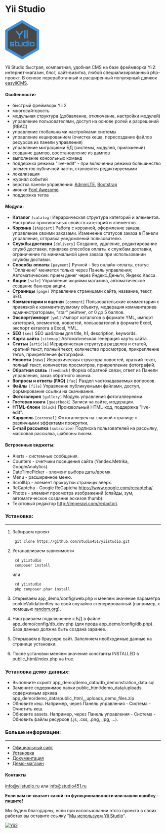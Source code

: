 # Yii Studio #

![Yii Studio](docs/user-guide-ru/images/user-logo-yii-studio.png)

Yii Studio быстрая, компактная, удобная CMS на базе фреймворка Yii2: интернет-магазин, блог, сайт-визитка, любой специализированный php-проект. В основе переработанный и расширенный популярный движок [easyiiCMS](http://easyiicms.com).

#### Особенности: ####
  * быстрый фреймворк Yii 2
  * многосайтовость
  * модульная структура (добавление, отключение, настройки модулей)
  * управление пользователями, доступ на основе ролей и разрешений (RBAC)
  * управление глобальными настройками системы
  * управление кешированием (очистка кеша, пересоздание файлов ресурсов из панели управления)
  * управление миграциями БД (системы, модулей, приложений)
  * создание дампов, восстановление из дампов
  * выполнение консольных команд
  * поддержка режима "live-edit" - при включении режима  большинство элементов публичной части, становятся редактируемыми
  * локализация
  * журнал событий
  * верстка панели управления: [AdminLTE](https://adminlte.io), [Bootstrap](https://getbootstrap.com)
  * иконки [Font Awesome](https://fontawesome.com)
  * поддержка тегов

#### Модули: ####
 * **Каталог** `[catalog]` Иерархическая структура категорий и элементов. Настройка произвольных свойств категорий и элементов.
 * **Корзина** `[shopcart]` Работа с корзиной, оформление заказа, управление своими заказами. Изменение статусов заказа в Панели управления, отправка уведомлений пользователю.
 * **Службы доставки** `[delivery]` Создание, удаление, редактирование служб доставки, привязка способов оплаты к службам доставки, ограничение по минимальной цене заказа при использовании службы доставки.
 * **Способы оплаты** `[payment]` Ручной - без онлайн-оплаты, статус "Оплачено" меняется только через Панель управления; Автоматические: прием денег через Яндекс.Деньги, Яндекс.Касса.
 * **Акции** `[sale]` Управление акциями магазина, автоматическое создание баннера акции.
 * **Страницы** `[page]` Управление страницами сайта, название, текст, SEO.
 * **Комментарии и оценки** `[comment]` Пользовательские комментарии с привязкой к комментируемому объекту, модерация комментариев администраторами, "star" рейтинг, от 0 до 5 баллов.
 * **Экспорт/импорт** `[yml]` Импорт каталогов в формате YML, импорт категорий, элементов, новостей, пользователей в формате Excel, экспорт каталога в Excel, YML.
 * **SEO** `[seo]` SEO шаблоны для title, h1, description, keywords.
 * **Карта сайта** `[sitemap]` Автоматическая генерация карты сайта.
 * **Статьи** `[article]` Иерархическая структура разделов и статей, краткий текст, полный текст, количество просмотров, прикрепление тегов, прикрепление фотографий.
 * **Новости** `[news]` Иерархическая структура новостей, краткий текст, полный текст, количество просмотров, прикрепление фотографий.
 * **Обратная связь** `[feedback]` Форма обратной связи, ответ из Панели управления, заказ обратного звонка.
 * **Вопросы и ответы (FAQ)** `[faq]` Раздел частозадаваемых вопросов.
 * **Файлы** `[file]` Управление публикуемыми файлами, доступ, формирование ссылки на скачивание.
 * **Фотогалерея** `[gallery]` Модуль управления фотогаллереями.
 * **Гостевая книга** `[guestbook]` Записи на сайте, модерация.
 * **HTML-блоки** `[block]` Произвольный HTML-код, поддержка "live-edit".
 * **Карусель** `[carousel]` Фотогаллерея на главной странице с различными эффектами прокрутки.
 * **E-mail рассылка** `[subscribe]` Подписка пользователей на рассылку, массовая рассылка, шаблоны писем.

#### Встроенные виджеты: ####
 * Alerts - системные сообщения.
 * Counters - счетчики посещения сайта (Yandex.Metrika, GoogleAnalytics).
 * DateTimePicker - элемент выбора даты/время.
 * Menu - расширенное меню.
 * ScrollUp - элемент прокрутки страницы вверх.
 * ReCaptcha - Google ReCaptcha https://www.google.com/recaptcha/.
 * Photos - элемент просмотра изображений (слайды, зум, автоматическое создание эскизов thumb).
 * Текстовый редактор http://imperavi.com/redactor/.


### Установка: ###
----------
1. Забираем проект

        git clone https://github.com/studio451/yiistudio.git

2. Устанавливаем зависимости

        cd yiistudio 
        composer install

   или 

        cd yiistudio 
        php composer.phar install

2. Открываем app_demo/config/web.php и меняем значение параметра cookieValidationKey на свой случайно сгенерированный (например, с помощью [random.org](https://www.random.org/strings/?num=10&len=20&digits=on&upperalpha=on&loweralpha=on&unique=on&format=html&rnd=new)).
3. Настраиваем подключение к БД в файле app_demo/config/db_dev.php (для прода app_demo/config/db.php). База данных должна быть создана заранее.
4. Открываем в браузере сайт. Заполняем необходимые данные на странице установки.
5. После установки меняем значение константы INSTALLED в public_html/index.php на true.

### Установка демо-данных: ###

  * Выполните скрипт app_demo/demo_data/db_demonstration_data.sql
  * Замените содержимое папки public_html/demo_data/uploads содержимым архива app_demo/demo_data/public_html__uploads_demo_files.zip
  * Обновите кеш. Например, через Панель управления - Система - Очистить кеш.
  * Обновите assets. Например, через Панель управления - Система -  Обновить файлы ресурсов (.js, .css, .png, .jpg, ...).

### Больше информации: ###
----------
* [Официальный сайт](https://yiistudio.ru)
* [Установка](https://yiistudio.ru/install)
* [Документация](https://docs.yiistudio.ru)
* [Демо-магазин](https://demo.yiistudio.ru)

#### Контакты ####

info@yiistudio.ru или info@studio451.ru

**Если вам не хватает какой-то функциональности или нашли ошибку - [пишите](https://yiistudio.ru/contact)!**

Мы будем благодарны, если при использовании этого проекта в своих работах вы оставите ссылку "[Мы используем Yii Studio](https://yiistudio.ru)".

[![Yii2](https://img.shields.io/badge/Powered_by-Yii_Framework-green.svg?style=flat)](https://www.yiiframework.com/)
